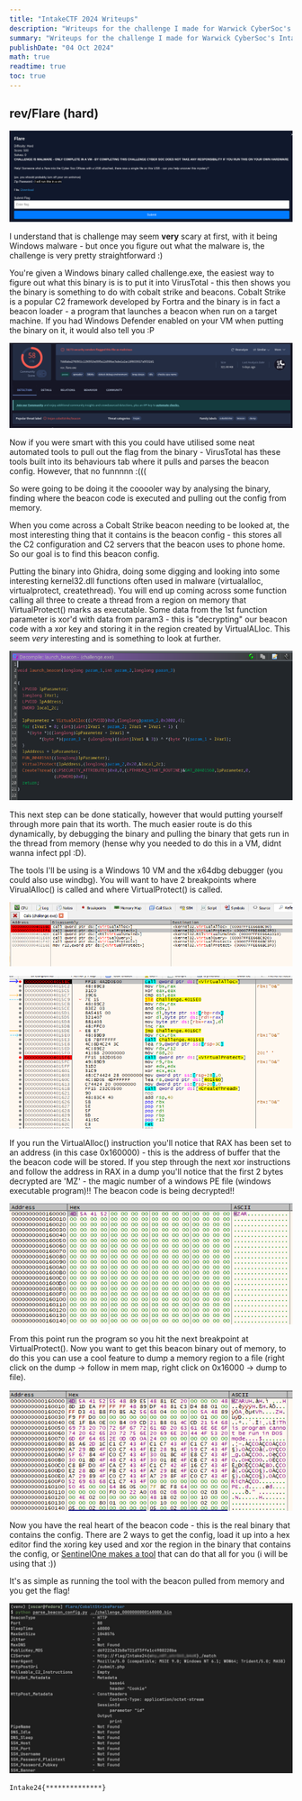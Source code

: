 ```yaml
---
title: "IntakeCTF 2024 Writeups"
description: "Writeups for the challenge I made for Warwick CyberSoc's IntakeCTF "
summary: "Writeups for the challenge I made for Warwick CyberSoc's IntakeCTF "
publishDate: "04 Oct 2024"
math: true
readtime: true
toc: true
---
```

## rev/Flare (hard) <a id="Flare"></a>

![img](./images/chall.png)

I understand that is challenge may seem **very** scary at first, with it being Windows malware - but once you figure out what the malware is, the challenge is very pretty straightforward :)

You're given a Windows binary called challenge.exe, the easiest way to figure out what this binary is is to put it into VirusTotal - this then shows you the binary is something to do with cobalt strike and beacons. Cobalt Strike is a popular C2 framework developed by Fortra and the binary is in fact a beacon loader - a program that launches a beacon when run on a target machine. If you had Windows Defender enabled on your VM when putting the binary on it, it would also tell you :P

![img](./images/virustotal.png)

Now if you were smart with this you could have utilised some neat automated tools to pull out the flag from the binary - VirusTotal has these tools built into its behaviours tab where it pulls and parses the beacon config. However, that no funnnnn :(((

So were going to be doing it the cooooler way by analysing the binary, finding where the beacon code is executed and pulling out the config from memory. 

When you come across a Cobalt Strike beacon needing to be looked at, the most interesting thing that it contains is the beacon config - this stores all the C2 configuration and C2 servers that the beacon uses to phone home. So our goal is to find this beacon config.

Putting the binary into Ghidra, doing some digging and looking into some interesting kernel32.dll functions often used in malware (virtualalloc, virtualprotect, createthread). You will end up coming across some function calling all three to create a thread from a region on memory that VirtualProtect() marks as executable. Some data from the 1st function parameter is xor'd with data from param3 - this is "decrypting" our beacon code with a xor key and storing it in the region created by VirtualALloc. This seem *very* interesting and is something to look at further.  

![img](./images/ghidra.png)

This next step can be done statically, however that would putting yourself through more pain that its worth. The much easier route is do this dynamically, by debugging the binary and pulling the binary that gets run in the thread from memory (hense why you needed to do this in a VM, didnt wanna infect ppl :D).

The tools I'll be using is a Windows 10 VM and the x64dbg debugger (you could also use windbg). You will want to have 2 breakpoints where VirualAlloc() is called and where VirtualProtect() is called. 

![img](./images/breakpoint.png)

![img](./images/asm.png)

If you run the VirtualAlloc() instruction you'll notice that RAX has been set to an address (in this case 0x160000) - this is the address of buffer that the the beacon code will be stored. If you step through the next xor instructions and follow the address in RAX in a dump you'll notice that the first 2 bytes decrypted are 'MZ' - the magic number of a windows PE file (windows executable program)!! The beacon code is being decrypted!!


![img](./images/peheader.png)

From this point run the program so you hit the next breakpoint at VirtualProtect(). Now you want to get this beacon binary out of memory, to do this you can use a cool feature to dump a memory region to a file (right click on the dump -> follow in mem map, right click on 0x16000 -> dump to file).

![img](./images/finalasm.png)

Now you have the real heart of the beacon code - this is the real binary that contains the config. There are 2 ways to get the config, load it up into a hex editor find the xoring key used and xor the region in the binary that contains the config, or [SentinelOne makes a tool](https://github.com/Sentinel-One/CobaltStrikeParser) that can do that all for you (i will be using that :))

It's as simple as running the tool with the beacon pulled from memory and you get the flag!

![img](./images/parsed.png)

```
Intake24{**************}
```
